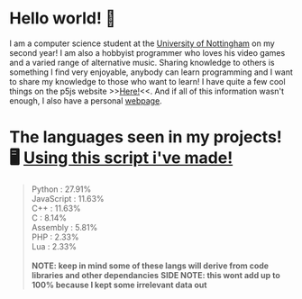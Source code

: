 # Hello world! 👋

I am a computer science student at the [University of Nottingham](https://cs.nott.ac.uk) on my second year! I am also a hobbyist programmer who loves his video games and a varied range of alternative music. Sharing knowledge to others is something I find very enjoyable, anybody can learn programming and I want to share my knowledge to those who want to learn! I have quite a few cool things on the p5js website >>[Here!](https://editor.p5js.org/Barnold__/sketches)<<. And if all of this information wasn't enough, I also have a personal [webpage](https://barnold8.github.io/index.html).


# The languages seen in my projects! 🖥️ [Using this script i've made!](https://github.com/Barnold8/OddPyPrograms/blob/main/GitHubLang.py)
> Python :        27.91%  <br />
> JavaScript :    11.63%  <br />
> C++ :           11.63%  <br />
> C :             8.14%   <br />
> Assembly :      5.81%   <br />
> PHP :           2.33%   <br />
> Lua :           2.33%   <br /><br />
**NOTE: keep in mind some of these langs will derive from code libraries and other dependancies**
**SIDE NOTE: this wont add up to 100% because I kept some irrelevant data out**
